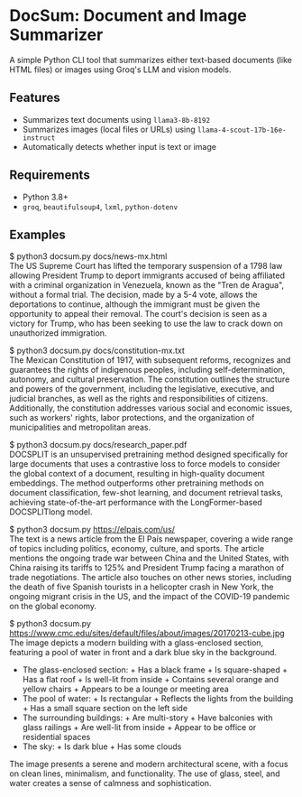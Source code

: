 # DocSum: Document and Image Summarizer

A simple Python CLI tool that summarizes either text-based documents (like HTML files) or images using Groq's LLM and vision models.

## Features

- Summarizes text documents using `llama3-8b-8192`
- Summarizes images (local files or URLs) using `llama-4-scout-17b-16e-instruct`
- Automatically detects whether input is text or image

## Requirements

- Python 3.8+
- `groq`, `beautifulsoup4`, `lxml`, `python-dotenv`

## Examples

$ python3 docsum.py docs/news-mx.html<br>
The US Supreme Court has lifted the temporary suspension of a 1798 law allowing President Trump to deport immigrants accused of being affiliated with a criminal organization in Venezuela, known as the "Tren de Aragua", without a formal trial. The decision, made by a 5-4 vote, allows the deportations to continue, although the immigrant must be given the opportunity to appeal their removal. The court's decision is seen as a victory for Trump, who has been seeking to use the law to crack down on unauthorized immigration.

$ python3 docsum.py docs/constitution-mx.txt<br>
The Mexican Constitution of 1917, with subsequent reforms, recognizes and guarantees the rights of indigenous peoples, including self-determination, autonomy, and cultural preservation. The constitution outlines the structure and powers of the government, including the legislative, executive, and judicial branches, as well as the rights and responsibilities of citizens. Additionally, the constitution addresses various social and economic issues, such as workers' rights, labor protections, and the organization of municipalities and metropolitan areas.

$ python3 docsum.py docs/research_paper.pdf<br>
DOCSPLIT is an unsupervised pretraining method designed specifically for large documents that uses a contrastive loss to force models to consider the global context of a document, resulting in high-quality document embeddings. The method outperforms other pretraining methods on document classification, few-shot learning, and document retrieval tasks, achieving state-of-the-art performance with the LongFormer-based DOCSPLITlong model.

$ python3 docsum.py https://elpais.com/us/<br>
The text is a news article from the El País newspaper, covering a wide range of topics including politics, economy, culture, and sports. The article mentions the ongoing trade war between China and the United States, with China raising its tariffs to 125% and President Trump facing a marathon of trade negotiations. The article also touches on other news stories, including the death of five Spanish tourists in a helicopter crash in New York, the ongoing migrant crisis in the US, and the impact of the COVID-19 pandemic on the global economy.

$ python3 docsum.py https://www.cmc.edu/sites/default/files/about/images/20170213-cube.jpg<br>
The image depicts a modern building with a glass-enclosed section, featuring a pool of water in front and a dark blue sky in the background.

* The glass-enclosed section:
        + Has a black frame
        + Is square-shaped
        + Has a flat roof
        + Is well-lit from inside
        + Contains several orange and yellow chairs
        + Appears to be a lounge or meeting area
* The pool of water:
        + Is rectangular
        + Reflects the lights from the building
        + Has a small square section on the left side
* The surrounding buildings:
        + Are multi-story
        + Have balconies with glass railings
        + Are well-lit from inside
        + Appear to be office or residential spaces
* The sky:
        + Is dark blue
        + Has some clouds

The image presents a serene and modern architectural scene, with a focus on clean lines, minimalism, and functionality. The use of glass, steel, and water creates a sense of calmness and sophistication.
